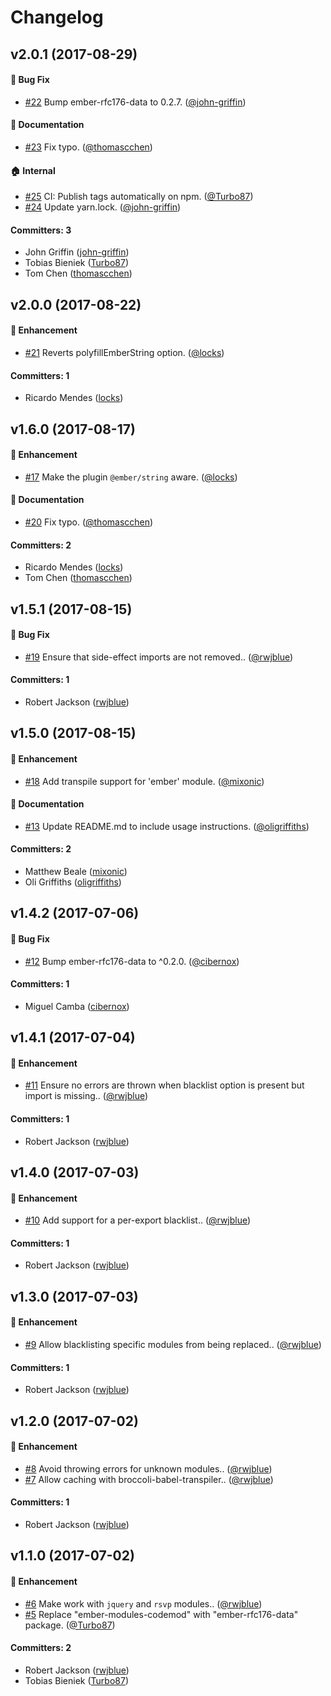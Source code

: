 # Changelog

## v2.0.1 (2017-08-29)

#### :bug: Bug Fix
* [#22](https://github.com/ember-cli/babel-plugin-ember-modules-api-polyfill/pull/22) Bump ember-rfc176-data to 0.2.7. ([@john-griffin](https://github.com/john-griffin))

#### :memo: Documentation
* [#23](https://github.com/ember-cli/babel-plugin-ember-modules-api-polyfill/pull/23) Fix typo. ([@thomascchen](https://github.com/thomascchen))

#### :house: Internal
* [#25](https://github.com/ember-cli/babel-plugin-ember-modules-api-polyfill/pull/25) CI: Publish tags automatically on npm. ([@Turbo87](https://github.com/Turbo87))
* [#24](https://github.com/ember-cli/babel-plugin-ember-modules-api-polyfill/pull/24) Update yarn.lock. ([@john-griffin](https://github.com/john-griffin))

#### Committers: 3
- John Griffin ([john-griffin](https://github.com/john-griffin))
- Tobias Bieniek ([Turbo87](https://github.com/Turbo87))
- Tom Chen ([thomascchen](https://github.com/thomascchen))


## v2.0.0 (2017-08-22)

#### :rocket: Enhancement
* [#21](https://github.com/ember-cli/babel-plugin-ember-modules-api-polyfill/pull/21) Reverts polyfillEmberString option. ([@locks](https://github.com/locks))

#### Committers: 1
- Ricardo Mendes ([locks](https://github.com/locks))


## v1.6.0 (2017-08-17)

#### :rocket: Enhancement
* [#17](https://github.com/ember-cli/babel-plugin-ember-modules-api-polyfill/pull/17) Make the plugin `@ember/string` aware. ([@locks](https://github.com/locks))

#### :memo: Documentation
* [#20](https://github.com/ember-cli/babel-plugin-ember-modules-api-polyfill/pull/20) Fix typo. ([@thomascchen](https://github.com/thomascchen))

#### Committers: 2
- Ricardo Mendes ([locks](https://github.com/locks))
- Tom Chen ([thomascchen](https://github.com/thomascchen))


## v1.5.1 (2017-08-15)

#### :bug: Bug Fix
* [#19](https://github.com/ember-cli/babel-plugin-ember-modules-api-polyfill/pull/19) Ensure that side-effect imports are not removed.. ([@rwjblue](https://github.com/rwjblue))

#### Committers: 1
- Robert Jackson ([rwjblue](https://github.com/rwjblue))


## v1.5.0 (2017-08-15)

#### :rocket: Enhancement
* [#18](https://github.com/ember-cli/babel-plugin-ember-modules-api-polyfill/pull/18) Add transpile support for 'ember' module. ([@mixonic](https://github.com/mixonic))

#### :memo: Documentation
* [#13](https://github.com/ember-cli/babel-plugin-ember-modules-api-polyfill/pull/13) Update README.md to include usage instructions. ([@oligriffiths](https://github.com/oligriffiths))

#### Committers: 2
- Matthew Beale ([mixonic](https://github.com/mixonic))
- Oli Griffiths ([oligriffiths](https://github.com/oligriffiths))


## v1.4.2 (2017-07-06)

#### :bug: Bug Fix
* [#12](https://github.com/ember-cli/babel-plugin-ember-modules-api-polyfill/pull/12) Bump ember-rfc176-data to ^0.2.0. ([@cibernox](https://github.com/cibernox))

#### Committers: 1
- Miguel Camba ([cibernox](https://github.com/cibernox))


## v1.4.1 (2017-07-04)

#### :rocket: Enhancement
* [#11](https://github.com/ember-cli/babel-plugin-ember-modules-api-polyfill/pull/11) Ensure no errors are thrown when blacklist option is present but import is missing.. ([@rwjblue](https://github.com/rwjblue))

#### Committers: 1
- Robert Jackson ([rwjblue](https://github.com/rwjblue))


## v1.4.0 (2017-07-03)

#### :rocket: Enhancement
* [#10](https://github.com/ember-cli/babel-plugin-ember-modules-api-polyfill/pull/10) Add support for a per-export blacklist.. ([@rwjblue](https://github.com/rwjblue))

#### Committers: 1
- Robert Jackson ([rwjblue](https://github.com/rwjblue))


## v1.3.0 (2017-07-03)

#### :rocket: Enhancement
* [#9](https://github.com/ember-cli/babel-plugin-ember-modules-api-polyfill/pull/9) Allow blacklisting specific modules from being replaced.. ([@rwjblue](https://github.com/rwjblue))

#### Committers: 1
- Robert Jackson ([rwjblue](https://github.com/rwjblue))


## v1.2.0 (2017-07-02)

#### :rocket: Enhancement
* [#8](https://github.com/ember-cli/babel-plugin-ember-modules-api-polyfill/pull/8) Avoid throwing errors for unknown modules.. ([@rwjblue](https://github.com/rwjblue))
* [#7](https://github.com/ember-cli/babel-plugin-ember-modules-api-polyfill/pull/7) Allow caching with broccoli-babel-transpiler.. ([@rwjblue](https://github.com/rwjblue))

#### Committers: 1
- Robert Jackson ([rwjblue](https://github.com/rwjblue))


## v1.1.0 (2017-07-02)

#### :rocket: Enhancement
* [#6](https://github.com/ember-cli/babel-plugin-ember-modules-api-polyfill/pull/6) Make work with `jquery` and `rsvp` modules.. ([@rwjblue](https://github.com/rwjblue))
* [#5](https://github.com/ember-cli/babel-plugin-ember-modules-api-polyfill/pull/5) Replace "ember-modules-codemod" with "ember-rfc176-data" package. ([@Turbo87](https://github.com/Turbo87))

#### Committers: 2
- Robert Jackson ([rwjblue](https://github.com/rwjblue))
- Tobias Bieniek ([Turbo87](https://github.com/Turbo87))
